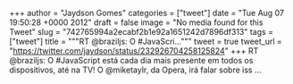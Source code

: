 
+++
author = "Jaydson Gomes"
categories = ["tweet"]
date = "Tue Aug 07 19:50:28 +0000 2012"
draft = false
image = "No media found for this Tweet"
slug = "742765994a2ecabf2b1e92a1651242d7896df313"
tags = ["tweet"]
title = """RT @braziljs: O #JavaScri..."""
tweet = true
tweet_url = "https://twitter.com/jaydson/status/232926704258125824"
+++
RT @braziljs: O #JavaScript está cada dia mais presente em todos os dispositivos, até na TV! O @miketaylr, da Opera, irá falar sobre iss ...
